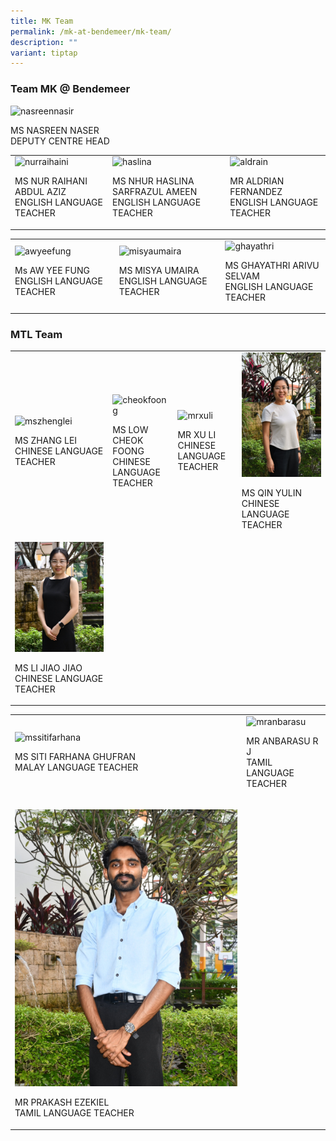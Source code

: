 ```yaml
---
title: MK Team
permalink: /mk-at-bendemeer/mk-team/
description: ""
variant: tiptap
---
```

<h3>Team MK @ Bendemeer</h3>
<div class="isomer-image-wrapper">
<img style="width: 40%;" height="auto" width="100%" alt="nasreennasir" src="https://file.for.edu.sg/nasreennasir.JPG">
</div>
<p>MS NASREEN NASER
<br>DEPUTY CENTRE HEAD</p>
<table style="minWidth: 75px">
<colgroup>
<col>
<col>
<col>
</colgroup>
<tbody>
<tr>
<td rowspan="1" colspan="1">
<div class="isomer-image-wrapper">
<img style="width: 90%;" height="auto" width="100%" alt="nurraihaini" src="https://file.for.edu.sg/nurraihaini.JPG">
</div>
<p>MS NUR RAIHANI ABDUL AZIZ
<br>ENGLISH LANGUAGE TEACHER</p>
</td>
<td rowspan="1" colspan="1">
<div class="isomer-image-wrapper">
<img style="width: 90%;" height="auto" width="100%" alt="haslina" src="https://file.for.edu.sg/haslina.JPG">
</div>
<p>MS NHUR HASLINA SARFRAZUL AMEEN
<br>ENGLISH LANGUAGE TEACHER</p>
</td>
<td rowspan="1" colspan="1">
<div class="isomer-image-wrapper">
<img style="width: 90%;" height="auto" width="100%" alt="aldrain" src="https://file.for.edu.sg/aldrain.JPG">
</div>
<p>MR ALDRIAN FERNANDEZ
<br>ENGLISH LANGUAGE TEACHER</p>
</td>
</tr>
</tbody>
</table>
<table style="minWidth: 75px">
<colgroup>
<col>
<col>
<col>
</colgroup>
<tbody>
<tr>
<td rowspan="1" colspan="1">
<div class="isomer-image-wrapper">
<img style="width: 90%;" height="auto" width="100%" alt="awyeefung" src="https://file.for.edu.sg/awyeefung.JPG">
</div>
<p>Ms AW YEE FUNG
<br>ENGLISH LANGUAGE TEACHER</p>
</td>
<td rowspan="1" colspan="1">
<div class="isomer-image-wrapper">
<img style="width: 90%;" height="auto" width="100%" alt="misyaumaira" src="https://file.for.edu.sg/misyaumaira.JPG">
</div>
<p>MS MISYA UMAIRA
<br>ENGLISH LANGUAGE TEACHER</p>
</td>
<td rowspan="1" colspan="1">
<div class="isomer-image-wrapper">
<img style="width: 100%" height="auto" width="100%" alt="ghayathri" src="https://file.for.edu.sg/ghayathri.JPG">
</div>
<p>MS GHAYATHRI ARIVU SELVAM
<br>ENGLISH LANGUAGE TEACHER</p>
</td>
</tr>
</tbody>
</table>
<h3>MTL Team</h3>
<table style="minWidth: 100px">
<colgroup>
<col>
<col>
<col>
<col>
</colgroup>
<tbody>
<tr>
<td rowspan="1" colspan="1">
<div class="isomer-image-wrapper">
<img style="width: 90%;" height="auto" width="100%" alt="mszhenglei" src="https://file.for.edu.sg/mszhenglei.JPG">
</div>
<p>MS ZHANG LEI
<br>CHINESE LANGUAGE TEACHER</p>
</td>
<td rowspan="1" colspan="1">
<div class="isomer-image-wrapper">
<img style="width: 90%;" height="auto" width="100%" alt="cheokfoong" src="https://file.for.edu.sg/mslowchokfong.jpeg">
</div>
<p>MS LOW CHEOK FOONG
<br>CHINESE LANGUAGE TEACHER</p>
</td>
<td rowspan="1" colspan="1">
<div class="isomer-image-wrapper">
<img style="width: 90%;" height="auto" width="100%" alt="mrxuli" src="https://file.for.edu.sg/mrxuli.JPG">
</div>
<p>MR XU LI
<br>CHINESE LANGUAGE TEACHER</p>
</td>
<td rowspan="1" colspan="1">
<div class="isomer-image-wrapper">
<img style="width: 100%;" height="auto" width="100%" alt="WhatsApp_Image_2024_01_18_at_10_34_54" src="/images/WhatsApp_Image_2024_01_18_at_10_34_54.jpeg">
</div>
<p>MS QIN YULIN
<br>CHINESE LANGUAGE TEACHER</p>
</td>
</tr>
<tr>
<td rowspan="1" colspan="1">
<div class="isomer-image-wrapper">
<img style="width: 100%" height="auto" width="100%" alt="" src="/images/Li_Jiao_Jiao.jpg">
</div>
<p>MS LI JIAO JIAO CHINESE LANGUAGE TEACHER</p>
</td>
<td rowspan="1" colspan="1">
<p></p>
</td>
<td rowspan="1" colspan="1">
<p></p>
</td>
<td rowspan="1" colspan="1">
<p></p>
</td>
</tr>
</tbody>
</table>
<table style="minWidth: 50px">
<colgroup>
<col>
<col>
</colgroup>
<tbody>
<tr>
<td rowspan="1" colspan="1">
<div class="isomer-image-wrapper">
<img style="width: 90%;" height="auto" width="100%" alt="mssitifarhana" src="https://file.for.edu.sg/mssitifarhana.JPG">
</div>
<p>MS SITI FARHANA GHUFRAN
<br>MALAY LANGUAGE TEACHER</p>
</td>
<td rowspan="1" colspan="1">
<div class="isomer-image-wrapper">
<img style="width: 90%;" height="auto" width="100%" alt="mranbarasu" src="https://file.for.edu.sg/mranbarasu.JPG">
</div>
<p>MR ANBARASU R J
<br>TAMIL LANGUAGE TEACHER</p>
</td>
</tr>
<tr>
<td rowspan="1" colspan="1">
<p></p>
<div class="isomer-image-wrapper">
<img style="width: 100%" height="auto" width="100%" alt="" src="/images/WhatsApp_Image_2024_10_22_at_3_34_05_PM.jpg">
</div>
<p>MR PRAKASH EZEKIEL
<br>TAMIL LANGUAGE TEACHER</p>
</td>
<td rowspan="1" colspan="1">
<p></p>
<p></p>
<p></p>
<p></p>
<p></p>
<p></p>
<p></p>
<p></p>
<p></p>
<p></p>
</td>
</tr>
</tbody>
</table>
<p></p>